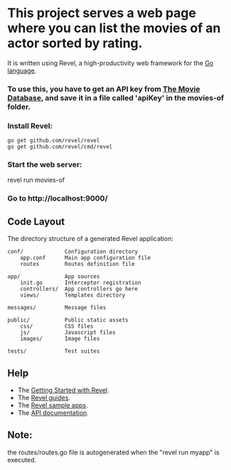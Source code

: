 # This project serves a web page where you can list the movies of an actor sorted by rating.

It is written using Revel, a high-productivity web framework for the [Go language](http://www.golang.org/).

### To use this, you have to get an API key from [The Movie Database](https://themoviedb.org), and save it in a file called 'apiKey' in the movies-of folder.

### Install Revel: 
    
    go get github.com/revel/revel
    go get github.com/revel/cmd/revel


### Start the web server:

   revel run movies-of

### Go to http://localhost:9000/

## Code Layout

The directory structure of a generated Revel application:

    conf/             Configuration directory
        app.conf      Main app configuration file
        routes        Routes definition file

    app/              App sources
        init.go       Interceptor registration
        controllers/  App controllers go here
        views/        Templates directory

    messages/         Message files

    public/           Public static assets
        css/          CSS files
        js/           Javascript files
        images/       Image files

    tests/            Test suites


## Help

* The [Getting Started with Revel](http://revel.github.io/tutorial/gettingstarted.html).
* The [Revel guides](http://revel.github.io/manual/index.html).
* The [Revel sample apps](http://revel.github.io/examples/index.html).
* The [API documentation](https://godoc.org/github.com/revel/revel).

## Note:

the routes/routes.go file is autogenerated when the "revel run myapp" is executed.
